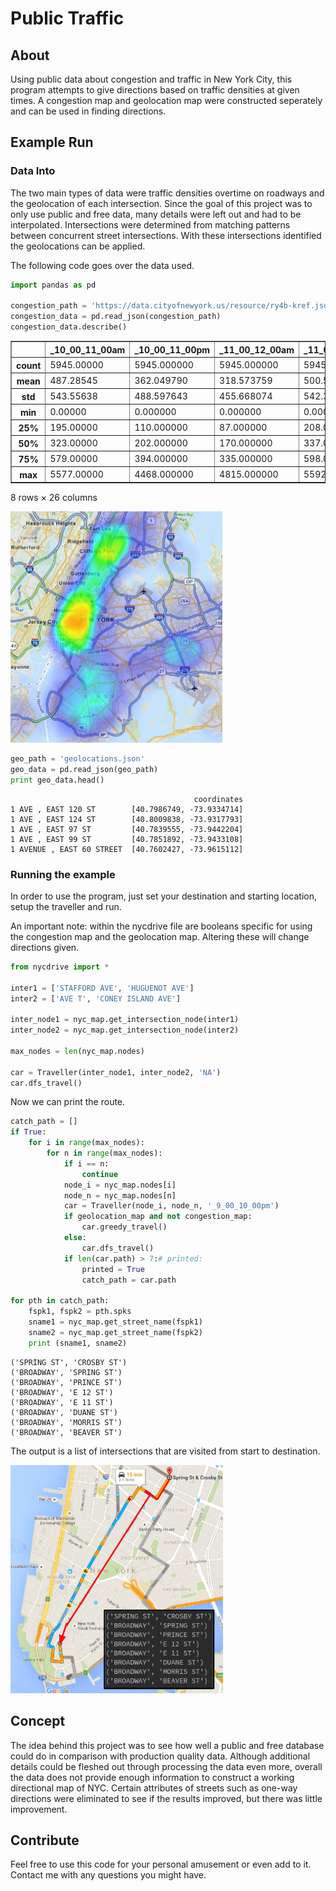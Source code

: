 
# Public Traffic

## About

Using public data about congestion and traffic in New York City, this program attempts to give directions based on traffic densities at given times. A congestion map and geolocation map were constructed seperately and can be used in finding directions.

## Example Run

### Data Into

The two main types of data were traffic densities overtime on roadways and the geolocation of each intersection. Since the goal of this project was to only use public and free data, many details were left out and had to be interpolated. Intersections were determined from matching patterns between concurrent street intersections. With these intersections identified the geolocations can be applied.

The following code goes over the data used.


```python
import pandas as pd

congestion_path = 'https://data.cityofnewyork.us/resource/ry4b-kref.json'
congestion_data = pd.read_json(congestion_path)
congestion_data.describe()

```




<div>
<table border="1" class="dataframe">
  <thead>
    <tr style="text-align: right;">
      <th></th>
      <th>_10_00_11_00am</th>
      <th>_10_00_11_00pm</th>
      <th>_11_00_12_00am</th>
      <th>_11_00_12_00pm</th>
      <th>_12_00_1_00_am</th>
      <th>_12_00_1_00pm</th>
      <th>_1_00_2_00am</th>
      <th>_1_00_2_00pm</th>
      <th>_2_00_3_00am</th>
      <th>_2_00_3_00pm</th>
      <th>...</th>
      <th>_6_00_7_00am</th>
      <th>_6_00_7_00pm</th>
      <th>_7_00_8_00am</th>
      <th>_7_00_8_00pm</th>
      <th>_8_00_9_00am</th>
      <th>_8_00_9_00pm</th>
      <th>_9_00_10_00am</th>
      <th>_9_00_10_00pm</th>
      <th>id</th>
      <th>segment_id</th>
    </tr>
  </thead>
  <tbody>
    <tr>
      <th>count</th>
      <td>5945.00000</td>
      <td>5945.000000</td>
      <td>5945.000000</td>
      <td>5945.000000</td>
      <td>5945.000000</td>
      <td>5945.000000</td>
      <td>5945.000000</td>
      <td>5945.000000</td>
      <td>5945.000000</td>
      <td>5945.000000</td>
      <td>...</td>
      <td>5945.000000</td>
      <td>5945.000000</td>
      <td>5945.000000</td>
      <td>5945.000000</td>
      <td>5945.000000</td>
      <td>5945.000000</td>
      <td>5945.000000</td>
      <td>5945.000000</td>
      <td>5945.000000</td>
      <td>5945.000000</td>
    </tr>
    <tr>
      <th>mean</th>
      <td>487.28545</td>
      <td>362.049790</td>
      <td>318.573759</td>
      <td>500.595795</td>
      <td>268.121110</td>
      <td>518.770227</td>
      <td>199.495542</td>
      <td>533.232464</td>
      <td>158.692710</td>
      <td>567.876198</td>
      <td>...</td>
      <td>298.851135</td>
      <td>578.716232</td>
      <td>449.667142</td>
      <td>521.869638</td>
      <td>516.786123</td>
      <td>459.429268</td>
      <td>495.612616</td>
      <td>403.548360</td>
      <td>194.338099</td>
      <td>72266.300757</td>
    </tr>
    <tr>
      <th>std</th>
      <td>543.55638</td>
      <td>488.597643</td>
      <td>455.668074</td>
      <td>542.300931</td>
      <td>397.695541</td>
      <td>559.326384</td>
      <td>321.381335</td>
      <td>571.878622</td>
      <td>283.657075</td>
      <td>608.448369</td>
      <td>...</td>
      <td>496.852700</td>
      <td>632.129919</td>
      <td>615.741179</td>
      <td>597.114398</td>
      <td>618.118818</td>
      <td>549.351007</td>
      <td>569.209612</td>
      <td>510.630172</td>
      <td>112.834724</td>
      <td>52561.851711</td>
    </tr>
    <tr>
      <th>min</th>
      <td>0.00000</td>
      <td>0.000000</td>
      <td>0.000000</td>
      <td>0.000000</td>
      <td>0.000000</td>
      <td>0.000000</td>
      <td>0.000000</td>
      <td>0.000000</td>
      <td>0.000000</td>
      <td>0.000000</td>
      <td>...</td>
      <td>0.000000</td>
      <td>0.000000</td>
      <td>0.000000</td>
      <td>0.000000</td>
      <td>0.000000</td>
      <td>0.000000</td>
      <td>0.000000</td>
      <td>0.000000</td>
      <td>1.000000</td>
      <td>2153.000000</td>
    </tr>
    <tr>
      <th>25%</th>
      <td>195.00000</td>
      <td>110.000000</td>
      <td>87.000000</td>
      <td>208.000000</td>
      <td>64.000000</td>
      <td>219.000000</td>
      <td>41.000000</td>
      <td>228.000000</td>
      <td>28.000000</td>
      <td>247.000000</td>
      <td>...</td>
      <td>71.000000</td>
      <td>234.000000</td>
      <td>123.000000</td>
      <td>197.000000</td>
      <td>170.000000</td>
      <td>164.000000</td>
      <td>184.000000</td>
      <td>134.000000</td>
      <td>87.000000</td>
      <td>28934.000000</td>
    </tr>
    <tr>
      <th>50%</th>
      <td>323.00000</td>
      <td>202.000000</td>
      <td>170.000000</td>
      <td>337.000000</td>
      <td>136.000000</td>
      <td>353.000000</td>
      <td>92.000000</td>
      <td>366.000000</td>
      <td>66.000000</td>
      <td>395.000000</td>
      <td>...</td>
      <td>148.000000</td>
      <td>391.000000</td>
      <td>264.000000</td>
      <td>339.000000</td>
      <td>340.000000</td>
      <td>289.000000</td>
      <td>326.000000</td>
      <td>238.000000</td>
      <td>209.000000</td>
      <td>51933.000000</td>
    </tr>
    <tr>
      <th>75%</th>
      <td>579.00000</td>
      <td>394.000000</td>
      <td>335.000000</td>
      <td>598.000000</td>
      <td>277.000000</td>
      <td>621.000000</td>
      <td>207.000000</td>
      <td>645.000000</td>
      <td>161.000000</td>
      <td>691.000000</td>
      <td>...</td>
      <td>319.000000</td>
      <td>702.000000</td>
      <td>530.000000</td>
      <td>620.000000</td>
      <td>627.000000</td>
      <td>533.000000</td>
      <td>584.000000</td>
      <td>454.000000</td>
      <td>292.000000</td>
      <td>110445.000000</td>
    </tr>
    <tr>
      <th>max</th>
      <td>5577.00000</td>
      <td>4468.000000</td>
      <td>4815.000000</td>
      <td>5592.000000</td>
      <td>4463.000000</td>
      <td>5766.000000</td>
      <td>4489.000000</td>
      <td>5247.000000</td>
      <td>4818.000000</td>
      <td>6171.000000</td>
      <td>...</td>
      <td>5166.000000</td>
      <td>5810.000000</td>
      <td>9226.330000</td>
      <td>5249.000000</td>
      <td>7302.000000</td>
      <td>5102.000000</td>
      <td>5788.000000</td>
      <td>4986.000000</td>
      <td>377.000000</td>
      <td>192292.000000</td>
    </tr>
  </tbody>
</table>
<p>8 rows × 26 columns</p>
</div>



<img src="images/heatmap.png">


```python
geo_path = 'geolocations.json'
geo_data = pd.read_json(geo_path)
print geo_data.head()
```

                                             coordinates
    1 AVE , EAST 120 ST        [40.7986749, -73.9334714]
    1 AVE , EAST 124 ST        [40.8009838, -73.9317793]
    1 AVE , EAST 97 ST         [40.7839555, -73.9442204]
    1 AVE , EAST 99 ST         [40.7851892, -73.9433108]
    1 AVENUE , EAST 60 STREET  [40.7602427, -73.9615112]


### Running the example

In order to use the program, just set your destination and starting location, setup the traveller and run.

An important note: within the nycdrive file are booleans specific for using the congestion map and the geolocation map. Altering these will change directions given.


```python
from nycdrive import *

inter1 = ['STAFFORD AVE', 'HUGUENOT AVE']
inter2 = ['AVE T', 'CONEY ISLAND AVE']

inter_node1 = nyc_map.get_intersection_node(inter1)
inter_node2 = nyc_map.get_intersection_node(inter2)

max_nodes = len(nyc_map.nodes)

car = Traveller(inter_node1, inter_node2, 'NA')
car.dfs_travel()
```

Now we can print the route.


```python
catch_path = []
if True:
    for i in range(max_nodes):
        for n in range(max_nodes):
            if i == n:
                continue
            node_i = nyc_map.nodes[i]
            node_n = nyc_map.nodes[n]
            car = Traveller(node_i, node_n, '_9_00_10_00pm')
            if geolocation_map and not congestion_map:
                car.greedy_travel()
            else:
                car.dfs_travel()
            if len(car.path) > 7:# printed:
                printed = True
                catch_path = car.path

for pth in catch_path:
    fspk1, fspk2 = pth.spks
    sname1 = nyc_map.get_street_name(fspk1)
    sname2 = nyc_map.get_street_name(fspk2)
    print (sname1, sname2)
```

    ('SPRING ST', 'CROSBY ST')
    ('BROADWAY', 'SPRING ST')
    ('BROADWAY', 'PRINCE ST')
    ('BROADWAY', 'E 12 ST')
    ('BROADWAY', 'E 11 ST')
    ('BROADWAY', 'DUANE ST')
    ('BROADWAY', 'MORRIS ST')
    ('BROADWAY', 'BEAVER ST')


The output is a list of intersections that are visited from start to destination.

<img src="images/directions.png">

## Concept

The idea behind this project was to see how well a public and free database could do in comparison with production quality data. Although additional details could be fleshed out through processing the data even more, overall the data does not provide enough information to construct a working directional map of NYC. Certain attributes of streets such as one-way directions were eliminated to see if the results improved, but there was little improvement.

## Contribute

Feel free to use this code for your personal amusement or even add to it. Contact me with any questions you might have.
